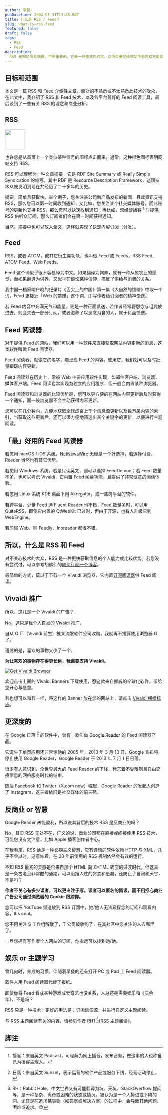 ```yaml
---
author: 李昆
pubDatetime: 2004-05-31T13:48:00Z
title: 什么是 RSS / Feed？
slug: what-is-rss-feed
featured: false
draft: false
tags:
  - RSS
  - Feed
description:
  RSS 是网站信息摘要，但更重要的，它是一种格式的约定，以便需要交换网站信息的双方能直接按格式约定来交换信息，至于 Feed，为什么最初没有人翻译为馈送？
---
```


## 目标和范围

本文是一篇 RSS 和 Feed 介绍性文章，面对的不熟悉或不太熟悉此技术的受众，在此文中，我介绍了 RSS 和 Feed 技术，以及各平台最好的 Feed 阅读工具，最后谈到了一些有关 RSS 的理念和商业分析。

## RSS

<img src="https://likun.cc/assets/feed-icon.svg" class="svg-64" style="border:0">

也许您是从首页上一个类似某种信号的图标点击而来，通常，这种橙色图标表明网站支持 RSS。

RSS 可以理解为一种文章摘要，它是 RDF Site Summary 或 Really Simple Syndication 的缩写，其中 RDF 是 Resource Description Framework，这项技术从被发明到现在共经历了二十多年的历史。

摘要，简单且获取快。举个例子，您关注某公司新产品发布的新闻，且此资讯支持 RSS，那么您可以第一时间收到通知；又比如，您关注某个社交媒体账号，而此账号的更新也支持 RSS，那么您可以快速收到通知；再比如，您经营播客 [^1] 时提供 RSS 供听众订阅，那么订阅者们会在第一时间获得通知。

当然，摘要中也可以放入全文，这样就实现了快速内容订阅（分发）。

## Feed

RSS，或者 ATOM，或其它衍生类功能，也叫做 Feed 或 Feeds，RSS Feed、ATOM Feed、Web Feeds。

Feed 这个词似乎很不容易译为中文。如果翻译为饲养，就有一种从属农业的感觉，而如果翻译为供养，又似乎在谈论某种信仰，搞反了供给与消费的关系。

我中国一档家喻户晓的纪录片《舌尖上的中国》第一集《大自然的馈赠》中取一个词，Feed 更接近「Web 的馈赠」这个词，即写作者给订阅者的精神馈送。

若 Feed 内容中充满元气和能量，则是一种正面馈送，若作者经常将怨念与诅咒放进去，则会失去一部分订阅，或者滋养了以恶念为食的人，属于负面馈送。

## Feed 阅读器

对于提供 Feed 的网站，我们可以用一种软件来直接获取网站内容更新的消息，这类软件叫做 Feed 阅读器。

Feed 阅读器，就像它的名字，能呈现 Feed 的内容，使用它，我们就可以及时批量跟踪内容更新。

Feed 阅读器在历史上，常被 Web 主要应用软件实现，如邮件客户端、浏览器、媒体客户端。Feed 阅读也常实现为独立的应用程序，但一般会内置某种浏览器。

Feed 阅读器和浏览器的比较优势是，您可以更方便的在网站内容更新后及时获得一个通知，而一般浏览器不会主动获得内容更新。

您可以在几分钟内，方便地获取全球成百上千个信息源更新以及数万条内容的索引，当获取这些更新后，还可以很方便地筛选出某个关键字的更新，以便进行主题阅读。

## 「最」好用的 Feed 阅读器

若您用 macOS / iOS 系统，<a href="https://netnewswire.com/" target="_blank">NetNewsWire</a> 无疑是一个好选择，若选择付费，Reeder 当然也有其它优势。

若您用 Windows 系统，若是只读英文，则可以选择 FeedDemon；若 Feed 数量不多，也可以考虑 <a href="https://vivaldi.com/" target="_blank">Vivaldi</a>，它内置 Feed 阅读功能，且提供了非常惬意的阅读体验。

若您用 Linux 系统 KDE 桌面下用 Akregator，或一些跨平台的软件。

若跨平台，少量 Feed 选 Fluent Reader 也不错，Feed 数量多时，可以用 QuiteRSS，即使它内置的 QtWebKit 已过时，但由于开源，也有人升级它到 WebEngine。

若习惯 Web，则 Feedly、Inoreader 都很不错。
## 所以，什么是 RSS 和 Feed

对不关心技术的大众，RSS 是一种更快获取信息的个人能力或比较优势。若您没有尝试过，可以参考胡鹤仙的<a href="https://client.sspai.com/post/85261">如何订阅一个博客</a>。

最简单的方式，莫过于下载一个 Vivaldi 浏览器，它内置<a href="https://vivaldi.com/zh-hans/features/feed-reader/" target="_blank">订阅阅读器</a>供 Feed 阅读。

## Vivaldi 推广

所以，这儿是一个 Vivaldi 的广告？

No，这只是我个人自发的 Vivaldi 推广。

自从 O 厂（Vivaldi 前生）被某流氓软件公司收购，我就再不推荐使用浏览器 O 了。

遗憾的是，喜欢的事物又少了一个。

**为让喜欢的事物存在得更长远，我需要支持 Vivaldi。**

<a href="https://vivaldi.com?pk_campaign=Banners&pk_kwd=230x50"><img src="https://vivaldi.com/buttons/files/230x50.png" alt="Get Vivaldi Browser" style="border:0"></a>


欢迎点击上面的 Vivaldi Banners 下载使用，愿这款来自挪威的全球化软件，带给您开心与惬意。

若也想可以和我一样，将这样的 Banner 放在您的网站上，请点击 <a href="https://vivaldi.com/zh-hans/banners/" target="_blank">Vivaldi 横幅标志</a>。

## 更深度的

在 Google 日落 [^2] 的软件中，曾有一款叫做 <a href="https://en.wikipedia.org/wiki/Google_Reader" target="_blank">Google Reader</a> 的 Feed 阅读器产品。

它诞生于单页应用还非常惊艳的 2005 年，2013 年 3 月 13 日，Google 宣布将停止使用 Google Reader，Google Reader 于 2013 年 7 月 1 日日落。

很少有人意识到，全世界最大的 Feed Reader 的下线，标志着不受限制且自由交换信息的网络服务时代的结束。

随后 Facebook 和 Twitter（X.com now）崛起，Google Reader 的发起人创造了 Instagram，这三者依旧是社交媒体的前三强。

## 反商业 or 智慧

Google Reader 未能盈利，所以说其背后的技术 RSS 是反商业的吗？

No，其实 RSS 无处不在，广义的说，商业公司都在直接或间接使用 RSS 技术，可能您没有太注意，比如 Apple 播客创作者中心。

在我看来，RSS 恰是一种长期主义智慧，它有谨慎的软件依赖 HTTP 与 XML，几乎不会过时，这意味着，在 20 年前使用的 RSS 机制依然会有效的运行。

不知 RSS 最初的灵感是否来自那个 HTML 向 XHTML 转变的过渡时代。但这真是一条古老且非常酷的通路，可以阻挡人性的贪婪和愚蠢，还防止了自闭和厌它，不是吗？

**作者不关心有多少读者，可以更专注于写。读者可以匿名的阅读，而不用担心商业广告公司通过浏览器的 Cookie 跟踪你。**

您可以把 YouTube 频道放到 RSS 订阅中，她/他人无法窥探您的订阅和观看内容，It's cool。

您不用关注 S 工作组解散了，T 公司被收购了，在其社区中您关注的人去哪里了。

一旦您拥有写作者个人网站的订阅，你永远可以找到她/他。

## 娱乐 or 主题学习

曾几何时，养成的习惯，伴随着早餐的还有打开 PC 或 Pad 上 Feed 阅读器。

软件人用 Feed 阅读器代替了报纸。

即使你将 Feed 看成某种游戏或爱奇艺也没关系，人总还是需要娱乐和《庆余年》，不是吗？

RSS 只是一种技术，更好的用法是：订阅信任源，并进行自定义主题阅读。

与 RSS 主题阅读有关的内容，请参见作者 RH1 [^3]《RSS 主题阅读》。

## 脚注

[^1]: 播客：来自英文 Podcast，可理解为网上播音，发布音频，做这事的人也称自己为播客主理人。
[^2]: 日落：来自英文 Sunset，表示运营的软件产品或服务下线，经营活动停止。
[^3]: RH：Rabbit Hole，中文世界又有可能翻译为坑、天坑、StackOverflow 提问等，是一种复杂、离奇或困难的状态或情况，被认为是一个人掉进或下降的洞。尤其是在追求某事物（如答案或解决方案）的过程中，会导致其他问题、困难或追求。😊

<style>
    .svg-64 {
        width: 64px;
        height: 64px;
    }
</style>
